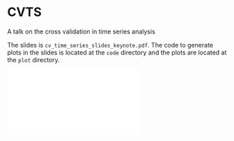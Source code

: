 # CVTS
A talk on the cross validation in time series analysis

The slides is `cv_time_series_slides_keynote.pdf`. The code to generate plots in the slides is located at the `code` directory and the plots are located at the `plot` directory.

![alt text](plots/purged_embargo.pdf)

